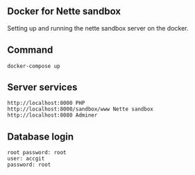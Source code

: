 ## Docker for Nette sandbox

Setting up and running the nette sandbox server on the docker.

## Command

```
docker-compose up
```

## Server services

```
http://localhost:8000 PHP
http://localhost:8000/sandbox/www Nette sandbox
http://localhost:8080 Adminer
```

## Database login

```
root password: root
user: accgit
password: root
```
